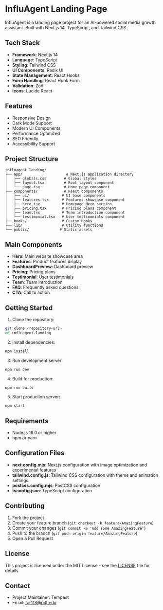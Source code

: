 # InfluAgent Landing Page

InfluAgent is a landing page project for an AI-powered social media growth assistant. Built with Next.js 14, TypeScript, and Tailwind CSS.

## Tech Stack

- **Framework**: Next.js 14
- **Language**: TypeScript
- **Styling**: Tailwind CSS
- **UI Components**: Radix UI
- **State Management**: React Hooks
- **Form Handling**: React Hook Form
- **Validation**: Zod
- **Icons**: Lucide React

## Features

- Responsive Design
- Dark Mode Support
- Modern UI Components
- Performance Optimized
- SEO Friendly
- Accessibility Support

## Project Structure

```plaintext
influagent-landing/
├── app/                    # Next.js application directory
│   ├── globals.css        # Global styles
│   ├── layout.tsx         # Root layout component
│   └── page.tsx           # Home page component
├── components/            # React components
│   ├── ui/               # UI base components
│   ├── features.tsx      # Features showcase component
│   ├── hero.tsx          # Homepage Hero section
│   ├── pricing.tsx       # Pricing plans component
│   ├── team.tsx          # Team introduction component
│   └── testimonial.tsx   # User testimonials component
├── hooks/                # Custom Hooks
├── lib/                  # Utility functions
└── public/              # Static assets
```

## Main Components

- **Hero**: Main website showcase area
- **Features**: Product features display
- **DashboardPreview**: Dashboard preview
- **Pricing**: Pricing plans
- **Testimonial**: User testimonials
- **Team**: Team introduction
- **FAQ**: Frequently asked questions
- **CTA**: Call to action

## Getting Started

1. Clone the repository:
```bash
git clone <repository-url>
cd influagent-landing
```

2. Install dependencies:
```bash
npm install
```

3. Run development server:
```bash
npm run dev
```

4. Build for production:
```bash
npm run build
```

5. Start production server:
```bash
npm start
```

## Requirements

- Node.js 18.0 or higher
- npm or yarn

## Configuration Files

- **next.config.mjs**: Next.js configuration with image optimization and experimental features
- **tailwind.config.js**: Tailwind CSS configuration with theme and animation settings
- **postcss.config.mjs**: PostCSS configuration
- **tsconfig.json**: TypeScript configuration

## Contributing

1. Fork the project
2. Create your feature branch (`git checkout -b feature/AmazingFeature`)
3. Commit your changes (`git commit -m 'Add some AmazingFeature'`)
4. Push to the branch (`git push origin feature/AmazingFeature`)
5. Open a Pull Request

## License

This project is licensed under the MIT License - see the [LICENSE](LICENSE) file for details

## Contact

- Project Maintainer: Tempest
- Email: tar118@pitt.edu